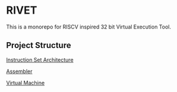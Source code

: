# RIVET

This is a monorepo for RISCV inspired 32 bit Virtual Execution Tool.

## Project Structure
[Instruction Set Architecture](./isa/README.md)

[Assembler](./assembler/README.md)

[Virtual Machine](./vm/README.md)
